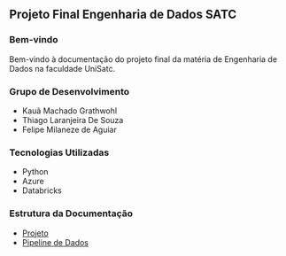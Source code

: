 ## Projeto Final Engenharia de Dados SATC

### Bem-vindo

Bem-vindo à documentação do projeto final da matéria de Engenharia de Dados na faculdade UniSatc.

### Grupo de Desenvolvimento

- Kauã Machado Grathwohl
- Thiago Laranjeira De Souza
- Felipe Milaneze de Aguiar

### Tecnologias Utilizadas

- Python
- Azure
- Databricks

### Estrutura da Documentação

- [Projeto](projeto.md)
- [Pipeline de Dados](pipeline.md)